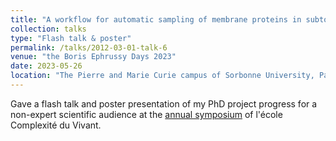 ```yaml
---
title: "A workflow for automatic sampling of membrane proteins in subtomogram averaging"
collection: talks
type: "Flash talk & poster"
permalink: /talks/2012-03-01-talk-6
venue: "the Boris Ephrussy Days 2023"
date: 2023-05-26
location: "The Pierre and Marie Curie campus of Sorbonne University, Paris, France"
---
```


Gave a flash talk and poster presentation of my PhD project progress for a non-expert scientific audience at the [annual symposium](https://sites.google.com/site/journeeborisephrussi/home?authuser=0) of l'école Complexité du Vivant.
